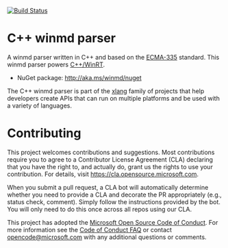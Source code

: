 [![Build Status](https://dev.azure.com/microsoft/Dart/_apis/build/status/WinMD%20Nuget?branchName=master)](https://dev.azure.com/microsoft/Dart/_build/latest?definitionId=44715&branchName=master)

# C++ winmd parser

A winmd parser written in C++ and based on the [ECMA-335](https://ecma-international.org/publications-and-standards/standards/ecma-335/) standard. This winmd parser powers [C++/WinRT](https://github.com/microsoft/cppwinrt).

* NuGet package: http://aka.ms/winmd/nuget

The C++ winmd parser is part of the [xlang](https://github.com/microsoft/xlang) family of projects that help developers create APIs that can run on multiple platforms and be used with a variety of languages.

# Contributing

This project welcomes contributions and suggestions.  Most contributions require you to agree to a
Contributor License Agreement (CLA) declaring that you have the right to, and actually do, grant us
the rights to use your contribution. For details, visit https://cla.opensource.microsoft.com.

When you submit a pull request, a CLA bot will automatically determine whether you need to provide
a CLA and decorate the PR appropriately (e.g., status check, comment). Simply follow the instructions
provided by the bot. You will only need to do this once across all repos using our CLA.

This project has adopted the [Microsoft Open Source Code of Conduct](https://opensource.microsoft.com/codeofconduct/).
For more information see the [Code of Conduct FAQ](https://opensource.microsoft.com/codeofconduct/faq/) or
contact [opencode@microsoft.com](mailto:opencode@microsoft.com) with any additional questions or comments.
